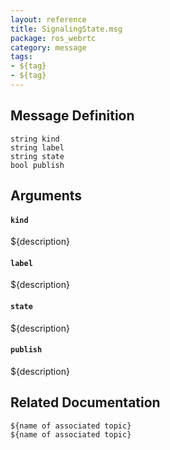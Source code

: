 ```yaml
---
layout: reference
title: SignalingState.msg
package: ros_webrtc
category: message
tags: 
- ${tag}
- ${tag}
---
```


## Message Definition
```
string kind
string label
string state
bool publish
```

## Arguments
#### `kind`
${description}

#### `label`
${description}

#### `state`
${description}

#### `publish`
${description}

## Related Documentation
``${name of associated topic}``  
``${name of associated topic}``  
